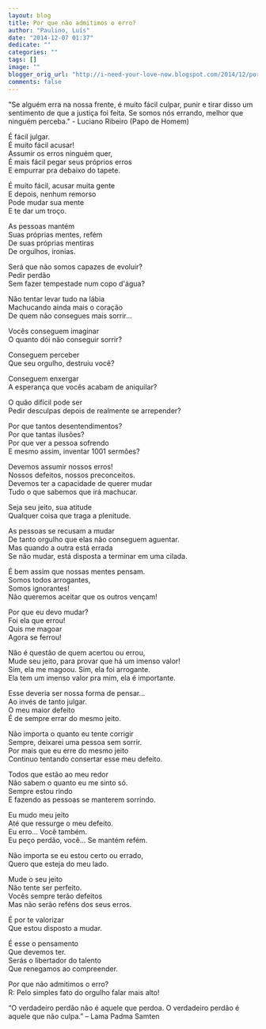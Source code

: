 ```yaml
---
layout: blog
title: Por que não admitimos o erro?
author: "Paulino, Luís"
date: "2014-12-07 01:37"
dedicate: ""
categories: ""
tags: []
image: ""
blogger_orig_url: "http://i-need-your-love-now.blogspot.com/2014/12/por-que-nao-admitimos-o-erro.html"
comments: false
---
```


"Se alguém erra na nossa frente, é muito fácil culpar, punir e tirar disso um sentimento de que a justiça foi feita. Se somos nós errando, melhor que ninguém perceba." - Luciano Ribeiro (Papo de Homem)

É fácil julgar.\
É muito fácil acusar!\
Assumir os erros ninguém quer,\
É mais fácil pegar seus próprios erros\
E empurrar pra debaixo do tapete.

É muito fácil, acusar muita gente\
E depois, nenhum remorso\
Pode mudar sua mente\
E te dar um troço.

As pessoas mantém\
Suas próprias mentes, refém\
De suas próprias mentiras\
De orgulhos, ironias.

Será que não somos capazes de evoluir?\
Pedir perdão\
Sem fazer tempestade num copo d'água?

Não tentar levar tudo na lábia\
Machucando ainda mais o coração\
De quem não consegues mais sorrir...

Vocês conseguem imaginar\
O quanto dói não conseguir sorrir?

Conseguem perceber\
Que seu orgulho, destruiu você?

Conseguem enxergar\
A esperança que vocês acabam de aniquilar?

O quão difícil pode ser\
Pedir desculpas depois de realmente se arrepender?

Por que tantos desentendimentos?\
Por que tantas ilusões?\
Por que ver a pessoa sofrendo\
E mesmo assim, inventar 1001 sermões?

Devemos assumir nossos erros!\
Nossos defeitos, nossos preconceitos.\
Devemos ter a capacidade de querer mudar\
Tudo o que sabemos que irá machucar.

Seja seu jeito, sua atitude\
Qualquer coisa que traga a plenitude.

As pessoas se recusam a mudar\
De tanto orgulho que elas não conseguem aguentar.\
Mas quando a outra está errada\
Se não mudar, está disposta a terminar em uma cilada.

É bem assim que nossas mentes pensam.\
Somos todos arrogantes,\
Somos ignorantes!\
Não queremos aceitar que os outros vençam!

Por que eu devo mudar?\
Foi ela que errou!\
Quis me magoar\
Agora se ferrou!

Não é questão de quem acertou ou errou,\
Mude seu jeito, para provar que há um imenso valor!\
Sim, ela me magoou. Sim, ela foi arrogante.\
Ela tem um imenso valor pra mim, ela é importante.

Esse deveria ser nossa forma de pensar...\
Ao invés de tanto julgar.\
O meu maior defeito\
É de sempre errar do mesmo jeito.

Não importa o quanto eu tente corrigir\
Sempre, deixarei uma pessoa sem sorrir.\
Por mais que eu erre do mesmo jeito\
Continuo tentando consertar esse meu defeito.

Todos que estão ao meu redor\
Não sabem o quanto eu me sinto só.\
Sempre estou rindo\
E fazendo as pessoas se manterem sorrindo.

Eu mudo meu jeito\
Até que ressurge o meu defeito.\
Eu erro... Você também.\
Eu peço perdão, você... Se mantém refém.

Não importa se eu estou certo ou errado,\
Quero que esteja do meu lado.

Mude o seu jeito\
Não tente ser perfeito.\
Vocês sempre terão defeitos\
Mas não serão reféns dos seus erros.

É por te valorizar\
Que estou disposto a mudar.

É esse o pensamento\
Que devemos ter.\
Serás o libertador do talento\
Que renegamos ao compreender.

Por que não admitimos o erro?\
R: Pelo simples fato do orgulho falar mais alto!

“O verdadeiro perdão não é aquele que perdoa. O verdadeiro perdão é aquele que não culpa.” – Lama Padma Samten
